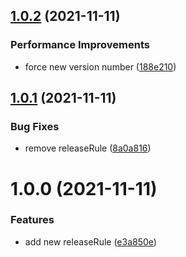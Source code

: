 ## [1.0.2](https://github.com/anders1101/semantic-release-configuration/compare/1.0.1...1.0.2) (2021-11-11)


### Performance Improvements

* force new version number ([188e210](https://github.com/anders1101/semantic-release-configuration/commit/188e2105b04dc30935e89f2c965ea10fa5deaaec))

## [1.0.1](https://github.com/anders1101/semantic-release-configuration/compare/1.0.0...1.0.1) (2021-11-11)


### Bug Fixes

* remove releaseRule ([8a0a816](https://github.com/anders1101/semantic-release-configuration/commit/8a0a81645a319e891a733cde0c1ae3d2170707e5))

# 1.0.0 (2021-11-11)


### Features

* add new releaseRule ([e3a850e](https://github.com/anders1101/semantic-release-configuration/commit/e3a850e4594f1d9f480cb612333e6b911208c20c))
